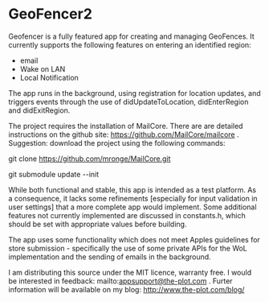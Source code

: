GeoFencer2
==========

Geofencer is a fully featured app for creating and managing GeoFences. It currently supports the following features on entering an identified region:
- email
- Wake on LAN
- Local Notification

The app runs in the background, using registration for location updates, and triggers events through the use of didUpdateToLocation, didEnterRegion and didExitRegion.

The project requires the installation of MailCore. There are are detailed instructions on the github site: https://github.com/MailCore/mailcore . Suggestion: download the project using the following commands:

git clone https://github.com/mronge/MailCore.git

git submodule update --init

While both functional and stable, this app is intended as a test platform. As a consequence, it lacks some refinements [especially for input validation in user settings] that a more complete app would implement. Some additional features not currently implemented are discussed in constants.h, which should be set with appropriate values before building.

The app uses some functionality which does not meet Apples guidelines for store submission - specifically the use of some private APIs for the WoL implementation and the sending of emails in the background.

I am distributing this source under the MIT licence, warranty free. I would be interested in feedback: mailto:appsupport@the-plot.com . Furter information will be available on my blog: http://www.the-plot.com/blog/
